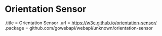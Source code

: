 # Orientation Sensor

.title = Orientation Sensor
.url = <https://w3c.github.io/orientation-sensor/>
.package = github.com/gowebapi/webapi/unknown/orientation-sensor
